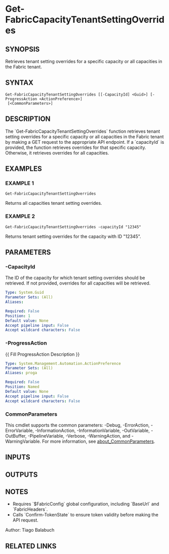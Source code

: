 ﻿---
external help file: FabricTools-help.xml
Module Name: FabricTools
online version:
schema: 2.0.0
---

# Get-FabricCapacityTenantSettingOverrides

## SYNOPSIS
Retrieves tenant setting overrides for a specific capacity or all capacities in the Fabric tenant.

## SYNTAX

```
Get-FabricCapacityTenantSettingOverrides [[-CapacityId] <Guid>] [-ProgressAction <ActionPreference>]
 [<CommonParameters>]
```

## DESCRIPTION
The \`Get-FabricCapacityTenantSettingOverrides\` function retrieves tenant setting overrides for a specific capacity or all capacities in the Fabric tenant by making a GET request to the appropriate API endpoint.
If a \`capacityId\` is provided, the function retrieves overrides for that specific capacity.
Otherwise, it retrieves overrides for all capacities.

## EXAMPLES

### EXAMPLE 1
```
Get-FabricCapacityTenantSettingOverrides
```

Returns all capacities tenant setting overrides.

### EXAMPLE 2
```
Get-FabricCapacityTenantSettingOverrides -capacityId "12345"
```

Returns tenant setting overrides for the capacity with ID "12345".

## PARAMETERS

### -CapacityId
The ID of the capacity for which tenant setting overrides should be retrieved.
If not provided, overrides for all capacities will be retrieved.

```yaml
Type: System.Guid
Parameter Sets: (All)
Aliases:

Required: False
Position: 1
Default value: None
Accept pipeline input: False
Accept wildcard characters: False
```

### -ProgressAction
{{ Fill ProgressAction Description }}

```yaml
Type: System.Management.Automation.ActionPreference
Parameter Sets: (All)
Aliases: proga

Required: False
Position: Named
Default value: None
Accept pipeline input: False
Accept wildcard characters: False
```

### CommonParameters
This cmdlet supports the common parameters: -Debug, -ErrorAction, -ErrorVariable, -InformationAction, -InformationVariable, -OutVariable, -OutBuffer, -PipelineVariable, -Verbose, -WarningAction, and -WarningVariable. For more information, see [about_CommonParameters](http://go.microsoft.com/fwlink/?LinkID=113216).

## INPUTS

## OUTPUTS

## NOTES
- Requires \`$FabricConfig\` global configuration, including \`BaseUrl\` and \`FabricHeaders\`.
- Calls \`Confirm-TokenState\` to ensure token validity before making the API request.

Author: Tiago Balabuch

## RELATED LINKS
